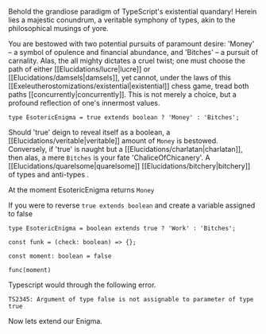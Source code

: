 Behold the grandiose paradigm of TypeScript's existential quandary! Herein lies a majestic conundrum, a veritable symphony of types, akin to the philosophical musings of yore.

You are bestowed with two potential pursuits of paramount desire: 'Money' – a symbol of opulence and financial abundance, and 'Bitches' – a pursuit of carnality. Alas, the all mighty dictates a cruel twist; one must choose the path of either [[Elucidations/lucre|lucre]] or [[Elucidations/damsels|damsels]], yet cannot, under the laws of this [[Exeleutherostomizations/existential|existential]] chess game, tread both paths [[concurrently|concurrently]]. This is not merely a choice, but a profound reflection of one's innermost values.

```
type EsotericEnigma = true extends boolean ? 'Money' : 'Bitches';
```

Should 'true' deign to reveal itself as a boolean, a [[Elucidations/veritable|veritable]] amount of `Money` is bestowed. Conversely, if 'true' is naught but a [[Elucidations/charlatan|charlatan]], then alas, a mere `Bitches` is your fate 'ChaliceOfChicanery'. A [[Elucidations/quarelsome|quarelsome]] [[Elucidations/bitchery|bitchery]] of types and anti-types .

At the moment EsotericEnigma returns `Money`


If you were to reverse `true extends boolean` and create a variable assigned to false

```
type EsotericEnigma = boolean extends true ? 'Work' : 'Bitches';

const funk = (check: boolean) => {};

const moment: boolean = false

func(moment)
```

Typescript would through the following error.
```
TS2345: Argument of type false is not assignable to parameter of type true
```

Now lets extend our Enigma.
```

```




